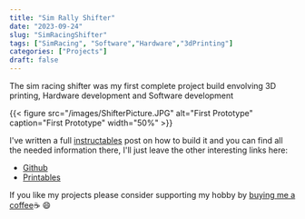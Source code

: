 ```yaml
---
title: "Sim Rally Shifter"
date: "2023-09-24"
slug: "SimRacingShifter"
tags: ["SimRacing", "Software","Hardware","3dPrinting"]
categories: ["Projects"]
draft: false
---
```


The sim racing shifter was my first complete project build envolving 3D printing, Hardware development and Software development

{{< figure src="/images/ShifterPicture.JPG" alt="First Prototype" caption="First Prototype" width="50%" >}}

I've written a full [instructables] post on how to build it and you can find all the needed information there, I'll just leave the other interesting links here:


- [Github]
- [Printables]

If you like my projects please consider supporting my hobby by [buying me a coffee][buymeacoffee]:coffee: :smile:

[buymeacoffee]: https://buymeacoffee.com/Carlos4lmeida

[instructables]: https://www.instructables.com/A-Sequential-Gear-Shifter-for-Simracing/
[Github]: https://github.com/CarlosAlmeida4/StandaloneShifter
[Printables]: https://www.printables.com/model/585572-sim-racing-shifter
